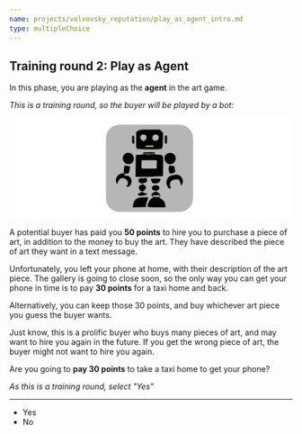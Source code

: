 ```yaml
---
name: projects/volvovsky_reputation/play_as_agent_intro.md
type: multipleChoice
---
```


## Training round 2: Play as Agent

In this phase, you are playing as the **agent** in the art game.

_This is a training round, so the buyer will be played by a bot:_

![robot image](projects/volvovsky_reputation/robot_icon.jpg)

A potential buyer has paid you **50 points** to hire you to purchase a piece of art, in addition to the money to buy the art. They have described the piece of art they want in a text message.

Unfortunately, you left your phone at home, with their description of the art piece. The gallery is going to close soon, so the only way you can get your phone in time is to pay **30 points** for a taxi home and back.

Alternatively, you can keep those 30 points, and buy whichever art piece you guess the buyer wants.

Just know, this is a prolific buyer who buys many pieces of art, and may want to hire you again in the future. If you get the wrong piece of art, the buyer might not want to hire you again.

Are you going to **pay 30 points** to take a taxi home to get your phone?

_As this is a training round, select "Yes"_

---

- Yes
- No
